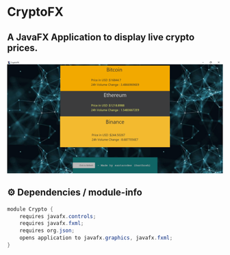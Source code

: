 # CryptoFX
## A JavaFX Application to display live crypto prices. 

<img alt="HMC" src="demo.png" />

## ⚙️ Dependencies / module-info

```java
module Crypto {
	requires javafx.controls;
	requires javafx.fxml;
	requires org.json;
	opens application to javafx.graphics, javafx.fxml;
}
```

